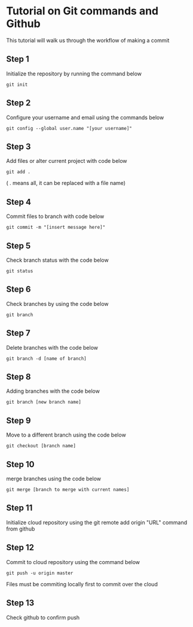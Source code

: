 # Tutorial on Git commands and Github
This tutorial will walk us through the workflow of making a commit

## Step 1
Initialize the repository by running the command below
```git
git init
```

## Step 2
Configure your username and email using the commands below
```git
git config --global user.name "[your username]"
```

## Step 3
Add files or alter current project with code below
```git
git add .
```
( . means all, it can be replaced with a file name)

## Step 4
Commit files to branch with code below
```git
git commit -m "[insert message here]"
```

## Step 5
Check branch status with the code below
```git 
git status
```

## Step 6
Check branches by using the code below
```git
git branch
```

## Step 7
Delete branches with the code below
```git
git branch -d [name of branch]
```

## Step 8
Adding branches with the code below
```git
git branch [new branch name]
```

## Step 9 
Move to a different branch using the code below
```git
git checkout [branch name]
```

## Step 10
merge branches using the code below 
```git
git merge [branch to merge with current names]
```

## Step 11
Initialize cloud repository using the git remote add origin "URL" command from github

## Step 12
Commit to cloud repository using the command below
```git 
git push -u origin master
```
Files must be commiting locally first to commit over the cloud

## Step 13 
Check github to confirm push
